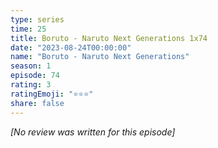 ```yaml
---
type: series
time: 25
title: Boruto - Naruto Next Generations 1x74
date: "2023-08-24T00:00:00"
name: "Boruto - Naruto Next Generations"
season: 1
episode: 74
rating: 3
ratingEmoji: "⭐️⭐️⭐️"
share: false
---
```


_[No review was written for this episode]_
